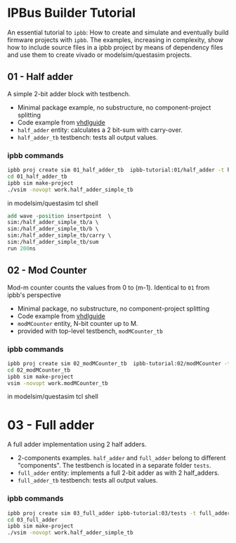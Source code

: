 # IPBus Builder Tutorial

An essential tutorial to `ipbb`: How to create and simulate and eventually build firmware projects with `ipbb`. The examples, increasing in complexity, show how to include source files in a ipbb project by means of dependency files and use them to create vivado or modelsim/questasim projects.

## 01 - Half adder
A simple 2-bit adder block with testbench.
- Minimal package example, no substructure, no component-project splitting
- Code example from [vhdlguide](vhdlguide-half-adder)
- `half_adder` entity: calculates a 2 bit-sum with carry-over.
- `half_adder_tb` testbench: tests all output values.

### ipbb commands
```sh
ipbb proj create sim 01_half_adder_tb  ipbb-tutorial:01/half_adder -t half_adder_simple_tb.dep
cd 01_half_adder_tb
ipbb sim make-project
./vsim -novopt work.half_adder_simple_tb
```

in modelsim/questasim tcl shell
```tcl
add wave -position insertpoint  \
sim:/half_adder_simple_tb/a \
sim:/half_adder_simple_tb/b \
sim:/half_adder_simple_tb/carry \
sim:/half_adder_simple_tb/sum
run 200ns
```


## 02 - Mod Counter
Mod-m counter counts the values from 0 to (m-1).
Identical to `01` from ipbb's perspective
- Minimal package, no substructure, no component-project splitting
- Code example from [vhdlguide](vhdlguide-half-modMcounter)
- `modMCounter` entity, N-bit counter up to M.
- provided with top-level testbench, `modMCounter_tb`
 
### ipbb commands
```sh
ipbb proj create sim 02_modMCounter_tb  ipbb-tutorial:02/modMCounter -t modMCounter_tb.dep
cd 02_modMCounter_tb
ipbb sim make-project
vsim -novopt work.modMCounter_tb
```

in modelsim/questasim tcl shell

# 03 - Full adder
A full adder implementation using 2 half adders. 
- 2-components examples. `half_adder` and `full_adder` belong to different "components". The testbench is located in a separate folder `tests`.
- `full_adder` entity: implements a full 2-bit adder as with 2 half_adders.
- `full_adder_tb` testbench: tests all output values.

### ipbb commands
```sh
ipbb proj create sim 03_full_adder ipbb-tutorial:03/tests -t full_adder_tb.dep
cd 03_full_adder
ipbb sim make-project
./vsim -novopt work.half_adder_simple_tb
```


[vhdlguide-half-adder]: https://vhdlguide.readthedocs.io/en/latest/vhdl/firstproject.html#vhdl-half-adder-vhdl
[vhdlguide-half-modMcounter]: https://vhdlguide.readthedocs.io/en/latest/vhdl/vvd.html#vhdl-modmcounter